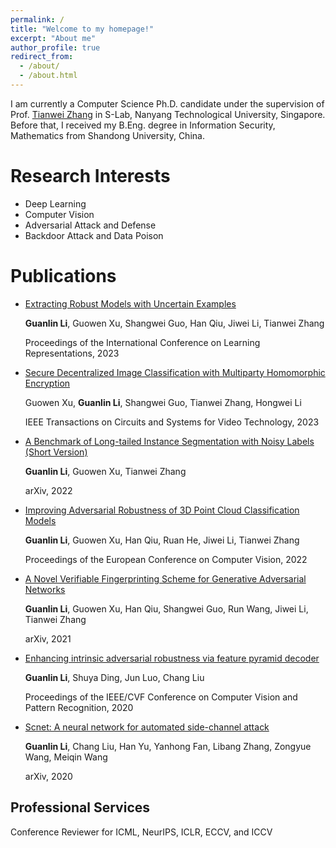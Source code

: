 ```yaml
---
permalink: /
title: "Welcome to my homepage!"
excerpt: "About me"
author_profile: true
redirect_from: 
  - /about/
  - /about.html
---
```


I am currently a Computer Science Ph.D. candidate under the supervision of Prof. [Tianwei Zhang](https://personal.ntu.edu.sg/tianwei.zhang/index.html) in S-Lab, Nanyang Technological University, Singapore. Before that, I received my B.Eng. degree in Information Security, Mathematics from Shandong University, China.


Research Interests
======

* Deep Learning
* Computer Vision
* Adversarial Attack and Defense
* Backdoor Attack and Data Poison

Publications
======

* [Extracting Robust Models with Uncertain Examples](https://openreview.net/forum?id=cMAjKYftNwx)

  **Guanlin Li**, Guowen Xu, Shangwei Guo, Han Qiu, Jiwei Li, Tianwei Zhang
  
  Proceedings of the International Conference on Learning Representations, 2023


* [Secure Decentralized Image Classification with Multiparty Homomorphic Encryption](https://ieeexplore.ieee.org/abstract/document/10006830)

  Guowen Xu, **Guanlin Li**, Shangwei Guo, Tianwei Zhang, Hongwei Li
  
  IEEE Transactions on Circuits and Systems for Video Technology, 2023



* [A Benchmark of Long-tailed Instance Segmentation with Noisy Labels (Short Version)](https://arxiv.org/abs/2211.13435)

  **Guanlin Li**, Guowen Xu, Tianwei Zhang
  
  arXiv, 2022


* [Improving Adversarial Robustness of 3D Point Cloud Classification Models](https://link.springer.com/chapter/10.1007/978-3-031-19772-7_39)

  **Guanlin Li**, Guowen Xu, Han Qiu, Ruan He, Jiwei Li, Tianwei Zhang
  
  Proceedings of the European Conference on Computer Vision, 2022


* [A Novel Verifiable Fingerprinting Scheme for Generative Adversarial Networks](https://arxiv.org/abs/2106.11760)

  **Guanlin Li**,  Guowen Xu, Han Qiu, Shangwei Guo, Run Wang, Jiwei Li, Tianwei Zhang
  
  arXiv, 2021


* [Enhancing intrinsic adversarial robustness via feature pyramid decoder](https://openaccess.thecvf.com/content_CVPR_2020/html/Li_Enhancing_Intrinsic_Adversarial_Robustness_via_Feature_Pyramid_Decoder_CVPR_2020_paper.html)

  **Guanlin Li**, Shuya Ding, Jun Luo, Chang Liu
  
  Proceedings of the IEEE/CVF Conference on Computer Vision and Pattern Recognition, 2020


* [Scnet: A neural network for automated side-channel attack](https://arxiv.org/abs/2008.00476)

  **Guanlin Li**, Chang Liu, Han Yu, Yanhong Fan, Libang Zhang, Zongyue Wang, Meiqin Wang
  
  arXiv, 2020



Professional Services
------

Conference Reviewer for ICML, NeurIPS, ICLR, ECCV, and ICCV